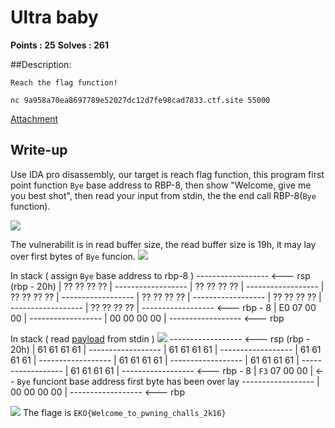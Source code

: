 # Ultra baby

**Points : 25**
**Solves : 261**


##Description:

	Reach the flag function!
	
	nc 9a958a70ea8697789e52027dc12d7fe98cad7833.ctf.site 55000

[Attachment](pwn25_5ae6e58885e7cd75.zip)

## Write-up
Use IDA pro disassembly, our target is reach flag function, this program first point function `Bye` base address to RBP-8, then show "Welcome, give me you best shot", then read your input from stdin, the the end call RBP-8(`Bye` function).

![](http://i.imgur.com/HRg4L9o.jpg)

The vulnerabilit is in read buffer size, the read buffer size is 19h, it may lay over first bytes of `Bye` funcion.
![](http://i.imgur.com/Xkxk9bR.jpg)

In stack ( assign `Bye` base address to rbp-8 )
\------------------   <--- rsp (rbp - 20h)
|  ?? ?? ?? ?? | 
\------------------
|  ?? ?? ?? ?? | 
\------------------
|  ?? ?? ?? ?? | 
\------------------
|  ?? ?? ?? ?? | 
\------------------
|  ?? ?? ?? ?? | 
\------------------
|  ?? ?? ?? ?? | 
\------------------  <--- rbp - 8
|  E0 07 00 00 |
\------------------
|  00 00 00 00 |
\------------------  <--- rbp

In stack ( read [payload](code) from stdin )
![](http://i.imgur.com/HhZDk9n.jpg)
\------------------   <--- rsp (rbp - 20h)
|  61 61 61 61 |
\------------------
|  61 61 61 61 |
\------------------
|  61 61 61 61 |
\------------------
|  61 61 61 61 |
\------------------
|  61 61 61 61 |
\------------------
|  61 61 61 61 |
\------------------  <--- rbp - 8
|  `F3` 07 00 00 | <-- `Bye` funciont base address first byte has been over lay
\------------------
|  00 00 00 00 |
\------------------  <--- rbp

![](http://i.imgur.com/bwwQluV.jpg)
The flage is `EKO{Welcome_to_pwning_challs_2k16}`